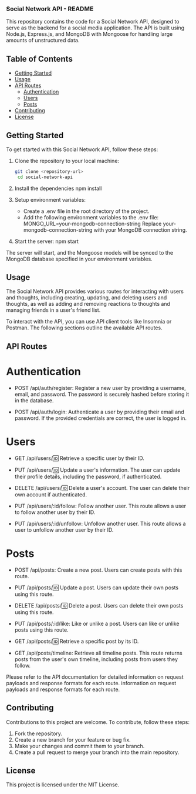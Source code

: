 ### Social Network API - README

This repository contains the code for a Social Network API, designed to serve as the backend for a social media application. The API is built using Node.js, Express.js, and MongoDB with Mongoose for handling large amounts of unstructured data.

## Table of Contents
- [Getting Started](#getting-started)
- [Usage](#usage)
- [API Routes](#api-routes)
  - [Authentication](#authentication)
  - [Users](#users)
  - [Posts](#posts)
- [Contributing](#contributing)
- [License](#license)

## Getting Started

To get started with this Social Network API, follow these steps:

1. Clone the repository to your local machine:

   ```bash
   git clone <repository-url>
    cd social-network-api

2.  Install the dependencies
    npm install

3.  Setup environment variables:
    * Create a .env file in the root directory of the project.
    * Add the following environment variables to the .env file:
        MONGO_URL=your-mongodb-connection-string
    Replace your-mongodb-connection-string with your MongoDB connection string.

4. Start the server:
    npm start

The server will start, and the Mongoose models will be synced to the MongoDB database specified in your environment variables.

## Usage
The Social Network API provides various routes for interacting with users and thoughts, including creating, updating, and deleting users and thoughts, as well as adding and removing reactions to thoughts and managing friends in a user's friend list.

To interact with the API, you can use API client tools like Insomnia or Postman. The following sections outline the available API routes.

## API Routes

# Authentication
* POST /api/auth/register: Register a new user by providing a username, email, and password. The password is securely hashed before storing it in the database.

* POST /api/auth/login: Authenticate a user by providing their email and password. If the provided credentials are correct, the user is logged in.

# Users
* GET /api/users/:id: Retrieve a specific user by their ID.

* PUT /api/users/:id: Update a user's information. The user can update their profile details, including the password, if authenticated.

* DELETE /api/users/:id: Delete a user's account. The user can delete their own account if authenticated.

* PUT /api/users/:id/follow: Follow another user. This route allows a user to follow another user by their ID.

* PUT /api/users/:id/unfollow: Unfollow another user. This route allows a user to unfollow another user by their ID.

# Posts
* POST /api/posts: Create a new post. Users can create posts with this route.

* PUT /api/posts/:id: Update a post. Users can update their own posts using this route.

* DELETE /api/posts/:id: Delete a post. Users can delete their own posts using this route.

* PUT /api/posts/:id/like: Like or unlike a post. Users can like or unlike posts using this route.

* GET /api/posts/:id: Retrieve a specific post by its ID.

* GET /api/posts/timeline: Retrieve all timeline posts. This route returns posts from the user's own timeline, including posts from users they follow.

Please refer to the API documentation for detailed information on request payloads and response formats for each route. information on request payloads and response formats for each route.

## Contributing
Contributions to this project are welcome. To contribute, follow these steps:

1. Fork the repository.
2. Create a new branch for your feature or bug fix.
3. Make your changes and commit them to your branch.
4. Create a pull request to merge your branch into the main repository.

## License
This project is licensed under the MIT License. 